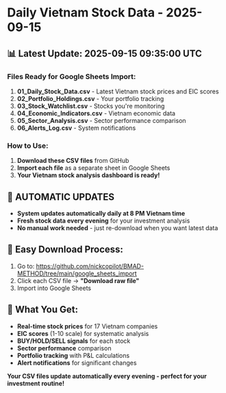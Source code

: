 # Daily Vietnam Stock Data - 2025-09-15

## 📊 Latest Update: 2025-09-15 09:35:00 UTC

### Files Ready for Google Sheets Import:
1. **01_Daily_Stock_Data.csv** - Latest Vietnam stock prices and EIC scores
2. **02_Portfolio_Holdings.csv** - Your portfolio tracking
3. **03_Stock_Watchlist.csv** - Stocks you're monitoring
4. **04_Economic_Indicators.csv** - Vietnam economic data
5. **05_Sector_Analysis.csv** - Sector performance comparison
6. **06_Alerts_Log.csv** - System notifications

### How to Use:
1. **Download these CSV files** from GitHub
2. **Import each file** as a separate sheet in Google Sheets
3. **Your Vietnam stock analysis dashboard is ready!**

## 🔄 **AUTOMATIC UPDATES**
- **System updates automatically daily at 8 PM Vietnam time**
- **Fresh stock data every evening** for your investment analysis
- **No manual work needed** - just re-download when you want latest data

## 📱 **Easy Download Process:**
1. Go to: https://github.com/nickcopilot/BMAD-METHOD/tree/main/google_sheets_import
2. Click each CSV file → **"Download raw file"**
3. Import into Google Sheets

## 🚀 **What You Get:**
- **Real-time stock prices** for 17 Vietnam companies
- **EIC scores** (1-10 scale) for systematic analysis
- **BUY/HOLD/SELL signals** for each stock
- **Sector performance** comparison
- **Portfolio tracking** with P&L calculations
- **Alert notifications** for significant changes

**Your CSV files update automatically every evening - perfect for your investment routine!**